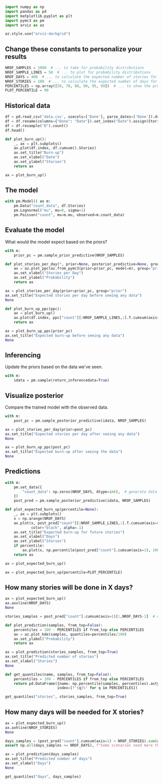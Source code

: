 ```python
import numpy as np
import pandas as pd
import matplotlib.pyplot as plt
import pymc3 as pm
import arviz as az

az.style.use("arviz-darkgrid")
```

## Change these constants to personalize your results

```python
NROF_SAMPLES = 1000  # ... to take for probability distributions
NROF_SAMPLE_LINES = 50  # ... to plot for probability distributions
NROF_DAYS = 400  # ... to calculate the expected number of stories for
NROF_STORIES = 100  # ... to calculate the expected number of days for
PERCENTILES = np.array([50, 70, 80, 90, 95, 99])  # ... to show the probability of
PLOT_PERCENTILE = 90
```

## Historical data

```python
df = pd.read_csv('data.csv', usecols=['Done'], parse_dates=['Done']).dropna()
df = df.rename(columns={"Done": "Date"}).set_index("Date").assign(Stories=1)
df = df.resample("D").count()
df.head()
```

```python
def plot_burn_up():
    _, ax = plt.subplots()
    ax.plot(df.index, df.cumsum().Stories)
    ax.set_title("Burn-up")
    ax.set_xlabel("Date")
    ax.set_ylabel("Stories")
    return ax
```

```python
ax = plot_burn_up()
```

## The model

```python
with pm.Model() as m:
    pm.Data("count_data", df.Stories)
    pm.Lognormal("mu", mu=0, sigma=1)
    pm.Poisson("count", mu=m.mu, observed=m.count_data)
```

## Evaluate the model

What would the model expect based on the priors?

```python
with m:
    prior_pc = pm.sample_prior_predictive(NROF_SAMPLES)
```

```python
def plot_stories_per_day(*, prior=None, posterior_predictive=None, group="posterior"):
    ax = az.plot_ppc(az.from_pymc3(prior=prior_pc, model=m), group="prior", num_pp_samples=NROF_SAMPLE_LINES)
    ax.set_xlabel("Stories per Day")
    ax.set_ylabel("Probability")
    return ax
```

```python
ax = plot_stories_per_day(prior=prior_pc, group="prior")
ax.set_title("Expected stories per day before seeing any data")
None
```

```python
def plot_burn_up_ppc(ppc):
    ax = plot_burn_up()
    ax.plot(df.index, ppc["count"][:NROF_SAMPLE_LINES,:].T.cumsum(axis=0), color="black", alpha=.1)
    return ax
```

```python
ax = plot_burn_up_ppc(prior_pc)
ax.set_title("Expected burn-up before seeing any data")
None
```

## Inferencing

Update the priors based on the data we've seen.

```python
with m:
    idata = pm.sample(return_inferencedata=True)
```

## Visualize posterior

Compare the trained model with the observed data.

```python
with m:
    post_pc = pm.sample_posterior_predictive(idata, NROF_SAMPLES)
```

```python
ax = plot_stories_per_day(prior=post_pc)
ax.set_title("Expected stories per day after seeing any data")
None
```

```python
ax = plot_burn_up_ppc(post_pc)
ax.set_title("Expected burn-up after seeing the data")
None
```

## Predictions

```python
with m:
    pm.set_data({
        "count_data": np.zeros(NROF_DAYS, dtype=int),  # generate data for the 100 days to come
    })
    post_pred = pm.sample_posterior_predictive(idata, NROF_SAMPLES)
```

```python
def plot_expected_burn_up(percentile=None):
    _, ax = plt.subplots()
    x = np.arange(NROF_DAYS)
    ax.plot(x, post_pred["count"][:NROF_SAMPLE_LINES,:].T.cumsum(axis=0),
            color="black", alpha=.1)
    ax.set_title("Expected burn-up for future stories")
    ax.set_xlabel("Days")
    ax.set_ylabel("Stories")
    if percentile:
        ax.plot(x, np.percentile(post_pred["count"].cumsum(axis=1), 100-percentile, axis=0))
    return ax
```

```python
ax = plot_expected_burn_up()
```

```python
ax = plot_expected_burn_up(percentile=PLOT_PERCENTILE)
```

## How many stories will be done in X days?

```python
ax = plot_expected_burn_up()
ax.axvline(NROF_DAYS)
None
```

```python
stories_samples = post_pred["count"].cumsum(axis=1)[:,NROF_DAYS-1]  # of how many stories done
```

```python
def plot_prediction(samples, from_top=False):
    percentiles = 100 - PERCENTILES if from_top else PERCENTILES
    ax = az.plot_kde(samples, quantiles=percentiles/100)
    ax.set_ylabel("Probability")
    return ax
```

```python
ax = plot_prediction(stories_samples, from_top=True)
ax.set_title("Predicted number of stories")
ax.set_xlabel("Stories")
None
```

```python
def get_quantiles(name, samples, from_top=False):
    percentiles = 100 - PERCENTILES if from_top else PERCENTILES
    return pd.DataFrame({name: np.percentile(samples, percentiles).astype(int)},
                        index=[f"{q}%" for q in PERCENTILES])
```

```python
get_quantiles("stories", stories_samples, from_top=True)
```

## How many days will be needed for X stories?

```python
ax = plot_expected_burn_up()
ax.axhline(NROF_STORIES)
None
```

```python
days_samples = (post_pred["count"].cumsum(axis=1) < NROF_STORIES).sum(axis=1) + 1  # of nrof days until the stories are done
assert np.all(days_samples <= NROF_DAYS), f"Some scenarios need more than {NROF_DAYS} days"
```

```python
ax = plot_prediction(days_samples)
ax.set_title("Predicted number of days")
ax.set_xlabel("Days")
None
```

```python
get_quantiles("days", days_samples)
```
